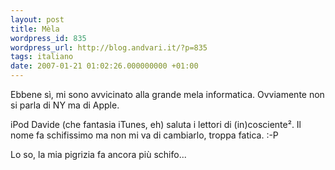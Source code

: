 ```yaml
---
layout: post
title: Mèla
wordpress_id: 835
wordpress_url: http://blog.andvari.it/?p=835
tags: italiano
date: 2007-01-21 01:02:26.000000000 +01:00
---
```

Ebbene sì, mi sono avvicinato alla grande mela informatica. Ovviamente non si parla di NY ma di Apple.

iPod Davide (che fantasia iTunes, eh) saluta i lettori di (in)cosciente². Il nome fa schifissimo ma non mi va di cambiarlo, troppa fatica. :-P

Lo so, la mia pigrizia fa ancora più schifo...
